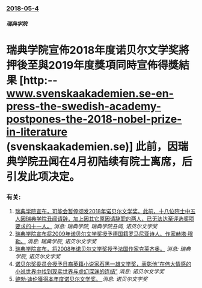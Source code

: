 ### [2018-05-4](/news/2018/05/4/index.md)

##### 瑞典学院
# 瑞典学院宣佈2018年度诺贝尔文学奖將押後至與2019年度獎項同時宣佈得獎結果 [http:--www.svenskaakademien.se-en-press-the-swedish-academy-postpones-the-2018-nobel-prize-in-literature (svenskaakademien.se)] 此前，因瑞典学院丑闻在4月初陆续有院士离席，后引发此项决定。




### 有关:

1. [瑞典学院宣布，可能会暂停颂发2018年诺贝尔文学奖。此前，十八位院士中五人因瑞典学院丑闻请辞，加上因其它原因请辞职的两人，已无法达至评选奖项要求的十一人。](/news/2018/04/25/瑞典学院宣布-可能会暂停颂发2018年诺贝尔文学奖-此前-十八位院士中五人因瑞典学院丑闻请辞-加上因其它原因请辞职的两人.md) _消息: 瑞典学院, 瑞典学院丑闻, 诺贝尔文学奖_
2. [ 瑞典学院宣布将2009年诺贝尔文学奖授予德国籍罗马尼亚诗人、作家赫塔·穆勒。](/news/2009/10/8/瑞典学院宣布将2009年诺贝尔文学奖授予德国籍罗马尼亚诗人-作家赫塔-穆勒.md) _消息: 瑞典学院, 诺贝尔文学奖_
3. [瑞典学院宣布，将2008年诺贝尔文学奖授予法国作家克莱齐奥。](/news/2008/10/9/瑞典学院宣布-将2008年诺贝尔文学奖授予法国作家克莱齐奥.md) _消息: 瑞典学院, 诺贝尔文学奖_
4. [诺贝尔奖委员会授予日裔英籍小说家石黑一雄文学奖，表彰他“在伟大情感的小说世界中找到现实世界与虚幻深渊的连结”](/news/2017/10/5/诺贝尔奖委员会授予日裔英籍小说家石黑一雄文学奖-表彰他-在伟大情感的小说世界中找到现实世界与虚幻深渊的连结.md) _消息: 诺贝尔文学奖_
5. [鲍勃·迪伦獲得本年度诺贝尔文学奖。 ](/news/2016/10/13/鲍勃-迪伦獲得本年度诺贝尔文学奖.md) _消息: 诺贝尔文学奖_
